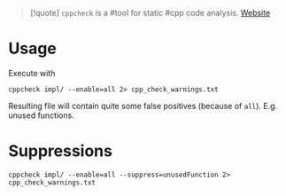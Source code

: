 > [!quote] `cppcheck` is a #tool for static #cpp code analysis. [Website](https://cppcheck.sourceforge.io/)

# Usage

Execute with

```
cppcheck impl/ --enable=all 2> cpp_check_warnings.txt
```

Resulting file will contain quite some false positives (because of `all`). E.g. unused functions.

# Suppressions

```
cppcheck impl/ --enable=all --suppress=unusedFunction 2> cpp_check_warnings.txt
```

